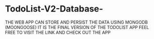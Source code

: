 # TodoList-V2-Database-

THE WEB APP CAN STORE AND PERSIST THE DATA USING MONGODB (MOONGOOSE) 
IT IS THE FINAL VERSION OF THE TODOLIST APP 
FEEL FREE TO VISIT THE LINK AND CHECK OUT THE APP

